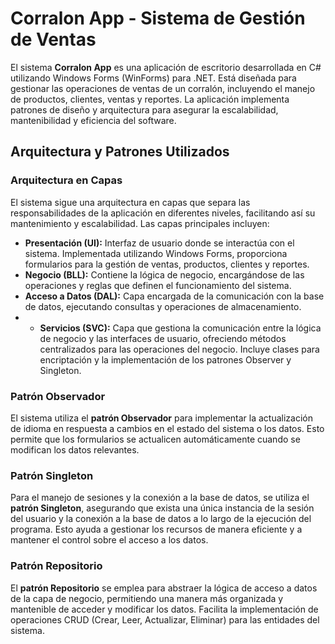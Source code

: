 # Corralon App - Sistema de Gestión de Ventas

El sistema **Corralon App** es una aplicación de escritorio desarrollada en C# utilizando Windows Forms (WinForms) para .NET. Está diseñada para gestionar las operaciones de ventas de un corralón, incluyendo el manejo de productos, clientes, ventas y reportes. La aplicación implementa patrones de diseño y arquitectura para asegurar la escalabilidad, mantenibilidad y eficiencia del software.

## Arquitectura y Patrones Utilizados

### Arquitectura en Capas
El sistema sigue una arquitectura en capas que separa las responsabilidades de la aplicación en diferentes niveles, facilitando así su mantenimiento y escalabilidad. Las capas principales incluyen:

- **Presentación (UI):** Interfaz de usuario donde se interactúa con el sistema. Implementada utilizando Windows Forms, proporciona formularios para la gestión de ventas, productos, clientes y reportes.
- **Negocio (BLL):** Contiene la lógica de negocio, encargándose de las operaciones y reglas que definen el funcionamiento del sistema.
- **Acceso a Datos (DAL):** Capa encargada de la comunicación con la base de datos, ejecutando consultas y operaciones de almacenamiento.
- - **Servicios (SVC):** Capa que gestiona la comunicación entre la lógica de negocio y las interfaces de usuario, ofreciendo métodos centralizados para las operaciones del negocio. Incluye clases para encriptación y la implementación de los patrones Observer y Singleton.

### Patrón Observador
El sistema utiliza el **patrón Observador** para implementar la actualización de idioma en respuesta a cambios en el estado del sistema o los datos. Esto permite que los formularios se actualicen automáticamente cuando se modifican los datos relevantes.

### Patrón Singleton
Para el manejo de sesiones y la conexión a la base de datos, se utiliza el **patrón Singleton**, asegurando que exista una única instancia de la sesión del usuario y la conexión a la base de datos a lo largo de la ejecución del programa. Esto ayuda a gestionar los recursos de manera eficiente y a mantener el control sobre el acceso a los datos.

### Patrón Repositorio
El **patrón Repositorio** se emplea para abstraer la lógica de acceso a datos de la capa de negocio, permitiendo una manera más organizada y mantenible de acceder y modificar los datos. Facilita la implementación de operaciones CRUD (Crear, Leer, Actualizar, Eliminar) para las entidades del sistema.
